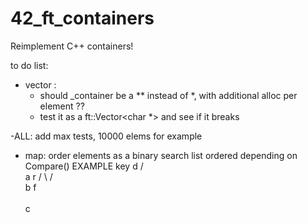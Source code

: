 # 42_ft_containers
Reimplement C++ containers!

to do list:
- vector : 
   - should _container be a ** instead of *, with additional alloc per element ??
   - test it as a ft::Vector<char *> and see if it breaks

-ALL: add max tests, 10000 elems for example

- map: order elements as a binary search list ordered depending on Compare()
   EXAMPLE key d
            /    \
            a     r
          /  \   / \
              b f   
               \
                c